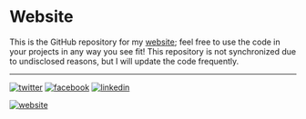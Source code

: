 # Website
This is the GitHub repository for my [website](https://gamer-xyz.ml/); feel free to use the code in your projects in any way you see fit! This repository is not synchronized due to undisclosed reasons, but I will update the code frequently. 

[1]: http://www.twitter.com/itsgamerxyz
[2]: https://gamer-xyz.ml
[3]: https://www.facebook.com/nomi.vos

---

[![twitter](https://api.iconify.design/ri:twitter-fill.svg?color=%231da1f2)][1]
[![facebook](https://cloud.githubusercontent.com/assets/17016297/18839836/0a06deb4-83d2-11e6-8078-1d0974af0f63.png)][3]
[![linkedin](https://cloud.githubusercontent.com/assets/17016297/18839848/0fc7e74e-83d2-11e6-8c6a-277fc9d6e067.png)][2]


[![website](https://api.iconify.design/ei:external-link.svg?color=%231da1f2)][2]
